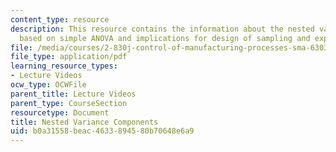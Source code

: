 ```yaml
---
content_type: resource
description: This resource contains the information about the nested variance structures,
  based on simple ANOVA and implications for design of sampling and experimental plans.
file: /media/courses/2-830j-control-of-manufacturing-processes-sma-6303-spring-2008/b0a31558beac4633894580b70648e6a9_lecture17.pdf
file_type: application/pdf
learning_resource_types:
- Lecture Videos
ocw_type: OCWFile
parent_title: Lecture Videos
parent_type: CourseSection
resourcetype: Document
title: Nested Variance Components
uid: b0a31558-beac-4633-8945-80b70648e6a9
---
```


